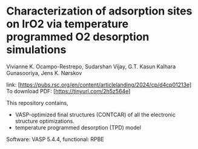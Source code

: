 # Characterization of adsorption sites on IrO2 via temperature programmed O2 desorption simulations
Vivianne K. Ocampo-Restrepo, Sudarshan Vijay, G.T. Kasun Kalhara Gunasooriya, Jens K. Nørskov

link: [https://pubs.rsc.org/en/content/articlelanding/2024/cp/d4cp01213e]
To download PDF: [https://tinyurl.com/2h5z564e] 

This repository contains,
- VASP-optimized final structures (CONTCAR) of all the electronic structure optimizations.
- temperature programmed desorption (TPD) model 

Software: VASP 5.4.4, functional: RPBE
